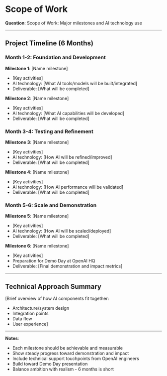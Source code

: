 # Scope of Work

**Question**: Scope of Work: Major milestones and AI technology use

---

## Project Timeline (6 Months)

### Month 1-2: Foundation and Development
**Milestone 1**: [Name milestone]
- [Key activities]
- AI technology: [What AI tools/models will be built/integrated]
- Deliverable: [What will be completed]

**Milestone 2**: [Name milestone]
- [Key activities]
- AI technology: [What AI capabilities will be developed]
- Deliverable: [What will be completed]

### Month 3-4: Testing and Refinement
**Milestone 3**: [Name milestone]
- [Key activities]
- AI technology: [How AI will be refined/improved]
- Deliverable: [What will be completed]

**Milestone 4**: [Name milestone]
- [Key activities]
- AI technology: [How AI performance will be validated]
- Deliverable: [What will be completed]

### Month 5-6: Scale and Demonstration
**Milestone 5**: [Name milestone]
- [Key activities]
- AI technology: [How AI will be scaled/deployed]
- Deliverable: [What will be completed]

**Milestone 6**: [Name milestone]
- [Key activities]
- Preparation for Demo Day at OpenAI HQ
- Deliverable: [Final demonstration and impact metrics]

---

## Technical Approach Summary

[Brief overview of how AI components fit together:
- Architecture/system design
- Integration points
- Data flow
- User experience]

---

**Notes**:
- Each milestone should be achievable and measurable
- Show steady progress toward demonstration and impact
- Include technical support touchpoints from OpenAI engineers
- Build toward Demo Day presentation
- Balance ambition with realism - 6 months is short

